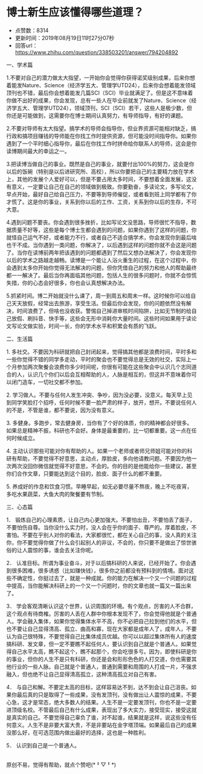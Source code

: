 # 博士新生应该懂得哪些道理？
- 点赞数：8314
- 更新时间：2019年08月19日11时27分07秒
- 回答url：https://www.zhihu.com/question/338503201/answer/794204892
<body>
 <p data-pid="mZZ_wWhh">一、学术篇</p>
 <p data-pid="IQ9tzOAb">1.不要对自己的潜力做太大指望，一开始你会觉得你获得诺奖级别成果，后来你想着能发Nature、Science（经济学五大、管理学UTD24），后来你会想着能发领域顶刊也不错，最后你会想着能发几篇SCI（SCI）毕业就满足了。但是这不意味着你做不出好的成果，你会发现，总有一些人在毕业前就发了Nature、Science（经济学五大、管理学UTD24），领域顶刊，SCI（SCI）若干，这些人是极少数，但你还是可能做到，这需要你在博士期间认真努力，有导师指导，有好的课题。</p>
 <p data-pid="KJCYQm71">2.不要对导师有太大指望。搞学术的导师会指导你，但业界资源可能相对缺乏，搞行政和搞项目赚钱的导师能在你找工作时提供资源，但可能没时间指导你。如果你遇到了一个平时细心指导你，最后在你找工作时拼命给你联系人的导师，这会是你读博期间最大的幸运之一。</p>
 <p data-pid="VO7P6r3L">3.把读博当做自己的事业。既然是自己的事业，就要付出100%的努力，这会是你以后的饭碗（特别是以后进研究所、高校），所以你要把自己的主要精力放在学术上，其他的发展个人爱好可以，但是不要占用太多时间，不要想着全面发展，这没有意义，一定要让自己在自己的领域做到极致。你要勤奋，多读论文，多写论文，早点开始，最好自己给自己压力，不要等到导师催促，或者看到班上同学都有了你才慌了。这是你的事业，关系到你以后的工作、工资，关系到你以后的生存，不可大意。</p>
 <p data-pid="8skvx9Pl">4.遇到问题不要丧。你会遇到很多挫折，比如写论文没思路，导师很忙不指导，数据质量不好等，这些是每个博士生都会遇到的问题，如果你遇到了这样的问题，你就怪自己运气不好，或者能力不行，或者自己不适合搞学术，你会发现你到最后啥也干不成。当你遇到一类问题，你解决了，以后遇到这样的问题你就不会这是问题了。当你在读博前两年把该遇到的问题都遇到了然后又想办法解决了，你会发现你以后的学术之路越走越畅。读博是一个能让人浴火重生的过程，在这个过程中，你会遇到太多你开始你觉得无法解决的问题，但你凭借自己的努力和他人的帮助最终都一一解决了。最后当你再面临其他问题，包括人生的很多问题时，你就不会惊慌失措，你的心态会好很多，你也会认真想解决办法。</p>
 <p data-pid="bk8wDqv7">5.抓紧时间。博二开始就没什么课了，周一到周五和周末一样。这时候你可以给自己天天放假，经常出去旅游，享受生活。但最后你会发现，你的问题依然没有解决，时间浪费了，但啥也没收获。警惕自己掉进审核时间陷阱，比如无节制的给自己放假、刷抖音、快手等，这些会无形中消耗你大量时间。这些时间如果用于读论文写论文做实验，时间一长，你的学术水平和积累会有质的飞跃。</p>
 <p data-pid="AWkotIl8">二、生活篇</p>
 <p data-pid="5LPFTqHz">1. 多社交。不要因为科研就把自己封闭起来，觉得搞其他都是浪费时间，平时多和一些你觉得不错的同学多走动，平时的聚会也不要觉得总是无效的社交，实际上一个月参加两次聚餐会浪费你多少时间呢，你很有可能在这些聚会中认识几个志同道合的人，认识几个你们以后会互相帮助的人，人脉是相互的，但这并不意味着你可以闭门造车，一切社交都不参加。</p>
 <p data-pid="dMt3ORUo">2. 学习做人。不要与任何人发生冲突、争吵，因为没必要，没意义。每天早上见到同学笑脸打个招呼，任何时候不要一脸严肃的样子，放开，想开。不要说任何人的不是，不管是谁，都不要说，因为没有意义。</p>
 <p data-pid="XYfCLjqi">3. 多健身。多跑步，常去健身房，当你有了个好的体质，你的精神都会好很多。如果总是精神不振，科研也不会好。身体是最重要的，比一切都重要。这一点在任何时候成立。</p>
 <p data-pid="8hyFmsyH">4. 主动认识那些可能对你有帮助的人。如果一个老师或者师兄师姐可能对你的科研有帮助，不要觉得不好意思，主动点，厚脸皮，多向他请教问题。不要因为他一次两次没回你微信就觉得不好意思，不会的。你的目的是他能给你一些建议，甚至你们合作文章，只要能达到这个目的，脸皮、面子什么的都不重要。</p>
 <p data-pid="_IHxGe4t">5. 养成好的作息和饮食习惯。早睡早起，如无必要尽量不熬夜，晚上不吃夜宵，多吃水果蔬菜，大鱼大肉的聚餐要有节制。</p>
 <p data-pid="jVlBpDh_">三、心态篇</p>
 <p data-pid="OkWSZmCv">1． 锻炼自己的心理素质，让自己内心更加强大。不要怕出丑，不要怕丢了面子，不要怕伤自尊。当你没什么实力时，没人会在乎你的面子、尊严的。厚着脸皮，不害怕。不要在乎别人对你的看法，大家都很忙，都在关心自己的事，没人真的关注你，你不要觉得你做了什么会引起别人的非议，不会的，你只要不是做出了惊世骇俗的让人震惊的事，谁会去关注你呢。</p>
 <p data-pid="ioOTSzii">2． 认准目标。所谓为事业奋斗，对于以后搞科研的人来说，已经开始了。你会遇到很多困难，很多诱惑（比如赚快钱），很多你之前都没有预料到的情境。面对这些不确定性，你挺过去了，就是一种成就。你的能力在解决一个又一个问题的过程中提高，当你能解决科研上的一个又一个问题时，你的文章也就一篇又一篇出来了。</p>
 <p data-pid="j6aFB9z2">3． 学会客观清晰认识这个世界，认识周围的环境。有个观点，厉害的人不合群，这个观点有待商榷。厉害的人丢在人群中你根本发现不了，你会觉得他就是个普通人。学会融入集体，如果你觉得集体水平不高，你不必把自己拉到他们的水平，但也不要让自己显得清高、孤立、曲高和寡，现在大家都是成年人了，成年人，不要认为自己很特殊，不要觉得自己比集体成员优越。你可以以超过集体所有人的速度搞科研、发文章，但一定不要瞧不起任何人，要认识到自己就是个普通人。如果觉得自己水平太高，瞧不起这个，瞧不起那个，你会吃很多亏。因为，即使科研是你的事业，但你的人生不是只有科研，你还是会和形形色色的人打交道，你也需要其他行业的一些人脉。自己就是个普通人，普通到需要和周围的人打成一片，不强求融入，但也绝不让自己显得清高孤立，这种清高孤立对自己有害。</p>
 <p data-pid="b29YMMDj">4． 与自己和解。不要定太高的目标，这样容易达不到，达不到会让自己沮丧。如果你最后真的只是取得了一些成果，没有发顶刊，没有做出让人震惊的成果，不要心急，这才是常态，绝大多数人的结果。人生不是一定要发顶刊，你也不是一定要进顶级名校。不管最后自己有什么成果，表现出了多大实力，接受现实，接受这就是真实的自己。不要觉得自己辜负了谁，对不起谁，结果就是这样，说这些没有任何意义。人生不是非要大富大贵，不是非要站在金字塔顶端。如果最后自己的成果没那么好，在可选范围内做出最好的选择，这也是一种胜利。</p>
 <p data-pid="qKIFY8gA">5． 认识到自己是一个普通人。</p>
 <p data-pid="LAtBzJ0w"><br>
  原创不易，觉得有帮助，就点个赞吧(*╹▽╹*)</p>
</body>